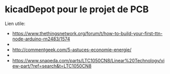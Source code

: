# kicadDepot pour le projet de PCB

Lien utile: 
- https://www.thethingsnetwork.org/forum/t/how-to-build-your-first-ttn-node-arduino-rn2483/1574 
- 
- http://commentgeek.com/5-astuces-economie-energie/
- 
- https://www.snapeda.com/parts/LTC1050CN8/Linear%20Technology/view-part/?ref=search&t=LTC1050CN8
